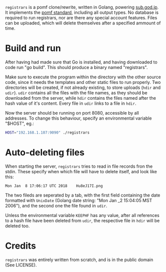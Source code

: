 `registrars` is a pomf clone/rewrite, written in Golang, powering
[sub.god.jp](https://sub.god.jp). It implements the [pomf
standard](https://github.com/pomf/pomf-standard), including all output
types. No database is required to run registrars, nor are there any
special account features. Files can be uploaded, which will delete
themselves after a specified ammount of time.

Build and run
=============

After having had made sure that Go is installed, and having downloaded
to code run "go build". This should produce a binary named
"registrars".

Make sure to execute the program within the directory with the other
source code, since it needs the templates and other static files to
run properly. Two directories will be created, if not already
existing, to store uploads (`hdir` and `udir`). `udir` contains all
the files with the file names, as they should be downloaded from the
server, while `hdir` contains the files named after the hash value of
it's content. Every file in `udir` links to a file in `hdir`.

Now the server should be running on port 8080, accessible by all
addresses. To change this behaviour, specify an environmental variable
"$HOST", eg.:

```sh
HOST="192.168.1.107:9090" ./registrars
```

Auto-deleting files
===================

When starting the server, `registrars` tries to read in file records
fron the stdin. These specify when which file will have to delete
itself, and look like this:

```
Mon Jan  8 17:06:17 UTC 2018	Hu8eJ17I.png
```

The two fileds are seperated by a tab, with the first field containing
the date formatted with `UnixDate` (Golang date string: "Mon Jan _2
15:04:05 MST 2006"), and the second one the file found in `udir`.

Unless the environmental variable `KEEPHF` has any value, after all
references to a hash file have been deleted from `udir`, the
respective file in `hdir` will be deleted too.

Credits
=======

`registrars` was entirely written from scratch, and is in the public
domain (See LICENSE).
